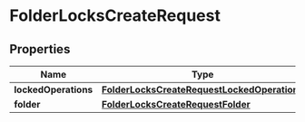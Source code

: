 

# FolderLocksCreateRequest


## Properties

| Name | Type | Description | Notes |
|------------ | ------------- | ------------- | -------------|
|**lockedOperations** | [**FolderLocksCreateRequestLockedOperations**](FolderLocksCreateRequestLockedOperations.md) |  |  [optional] |
|**folder** | [**FolderLocksCreateRequestFolder**](FolderLocksCreateRequestFolder.md) |  |  |



